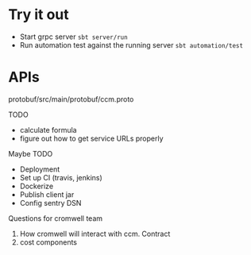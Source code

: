 # Try it out
* Start grpc server `sbt server/run`
* Run automation test against the running server `sbt automation/test` 

# APIs
protobuf/src/main/protobuf/ccm.proto

TODO
* calculate formula
* figure out how to get service URLs properly

Maybe TODO
* Deployment
* Set up CI (travis, jenkins)
* Dockerize
* Publish client jar
* Config sentry DSN

Questions for cromwell team
1. How cromwell will interact with ccm. Contract
2. cost components
